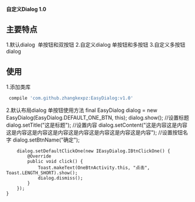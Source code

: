 #### 自定义Dialog 1.0
## 主要特点

1.默认dialog  单按钮和双按钮
2.自定义dialog 单按钮和多按钮
3.自定义多按钮dialog


## 使用
1.添加类库
```gradle
 compile 'com.github.zhangkexpz:EasyDialog:v1.0'
```

2.默认布局dialog 单按钮使用方法
  final EasyDialog dialog = new EasyDialog(EasyDialog.DEFAULT_ONE_BTN, this);
        dialog.show();
        //设置标题
        dialog.setTitle("这是标题");
        //设置内容
        dialog.setContent("这是内容这是内容这是内容这是内容这是内容这是内容这是内容这是内容这是内容");
        //设置按钮名字
        dialog.setBtnName("确定");

        dialog.setDefaultClickOne(new IEasyDialog.IBtnClickOne() {
            @Override
            public void click() {
                Toast.makeText(OneBtnActivity.this, "点击", Toast.LENGTH_SHORT).show();
                dialog.dismiss();
            }
        });
    }
    
